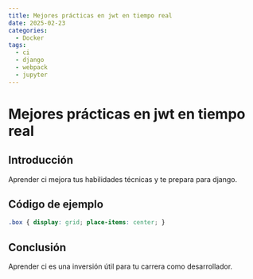 ```yaml
---
title: Mejores prácticas en jwt en tiempo real
date: 2025-02-23
categories:
  - Docker
tags:
  - ci
  - django
  - webpack
  - jupyter
---
```


# Mejores prácticas en jwt en tiempo real

## Introducción

Aprender ci mejora tus habilidades técnicas y te prepara para django.

## Código de ejemplo

```css
.box { display: grid; place-items: center; }
```

## Conclusión

Aprender ci es una inversión útil para tu carrera como desarrollador.